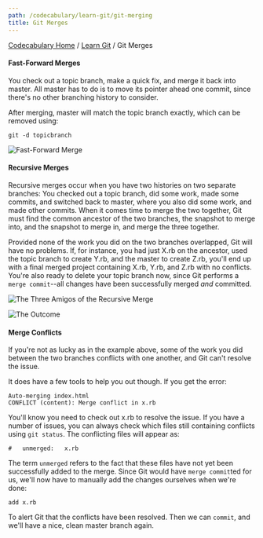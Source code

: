 ```yaml
---
path: /codecabulary/learn-git/git-merging
title: Git Merges
---
```

[Codecabulary Home](/codecabulary) / [Learn Git](/codecabulary/learn-git) / Git Merges

<!-- ---title: Git Merges -->

#### Fast-Forward Merges

You check out a topic branch, make a quick fix, and merge it back into master. All master has to do is to move its pointer ahead one commit, since there's no other branching history to consider.

After merging, master will match the topic branch exactly, which can be removed using:

	git -d topicbranch

![Fast-Forward Merge](http://git-scm.com/figures/18333fig0312-tn.png)

#### Recursive Merges

Recursive merges occur when you have two histories on two separate branches: You checked out a topic branch, did some work, made some commits, and switched back to master, where you also did some work, and made other commits. When it comes time to merge the two together, Git must find the common ancestor of the two branches, the snapshot to merge into, and the snapshot to merge in, and merge the three together.

Provided none of the work you did on the two branches overlapped, Git will have no problems. If, for instance, you had just X.rb on the ancestor, used the topic branch to create Y.rb, and the master to create Z.rb, you'll end up with a final merged project containing X.rb, Y.rb, and Z.rb with no conflicts. You're also ready to delete your topic branch now, since Git performs a `merge commit`--all changes have been successfully merged _and_ committed. 

![The Three Amigos of the Recursive Merge](http://git-scm.com/figures/18333fig0316-tn.png)

![The Outcome](http://git-scm.com/figures/18333fig0317-tn.png)

#### Merge Conflicts

If you're not as lucky as in the example above, some of the work you did between the two branches conflicts with one another, and Git can't resolve the issue. 

It does have a few tools to help you out though. If you get the error:

	Auto-merging index.html
	CONFLICT (content): Merge conflict in x.rb
	
You'll know you need to check out x.rb to resolve the issue. If you have a number of issues, you can always check which files still containing conflicts using `git status`. The conflicting files will appear as:

	#   unmerged:   x.rb
	
The term `unmerged` refers to the fact that these files have not yet been successfully added to the merge. Since Git would have `merge commit`ted for us, we'll now have to manually add the changes ourselves when we're done:

	add x.rb
	
To alert Git that the conflicts have been resolved. Then we can `commit`, and we'll have a nice, clean master branch again.



